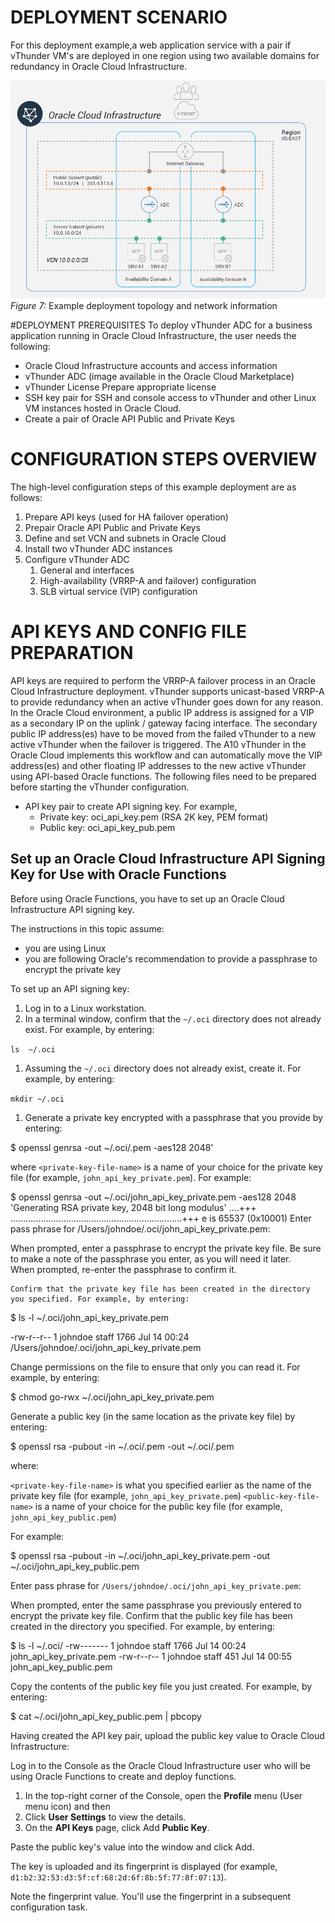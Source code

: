 # DEPLOYMENT SCENARIO
For this deployment example,a web application service with a pair if vThunder VM's are deployed in one region using two available domains for redundancy in Oracle Cloud Infrastructure.

![Deployment Scenario](./images/Deployment_Senario.png)
_Figure 7:_ Example deployment topology and network information

#DEPLOYMENT PREREQUISITES
To deploy vThunder ADC for a business application running in Oracle Cloud Infrastructure, the user needs the following:
* Oracle Cloud Infrastructure accounts and access information
* vThunder ADC (image available in the Oracle Cloud Marketplace)
* vThunder License Prepare appropriate license
* SSH key pair for SSH and console access to vThunder and other Linux VM instances hosted in Oracle Cloud.
* Create a pair of Oracle API Public and Private Keys

# CONFIGURATION STEPS OVERVIEW
The high-level configuration steps of this example deployment are as follows:
1. Prepare API keys (used for HA failover operation)
1. Prepair Oracle API Public and Private Keys
1. Define and set VCN and subnets in Oracle Cloud
1. Install two vThunder ADC instances
1. Configure vThunder ADC
   1. General and interfaces
   1. High-availability (VRRP-A and failover) configuration
   1. SLB virtual service (VIP) configuration
# API KEYS AND CONFIG FILE PREPARATION
API keys are required to perform the VRRP-A failover process in an Oracle Cloud Infrastructure deployment. vThunder supports unicast-based VRRP-A to provide redundancy when an active vThunder goes down for any reason. In the Oracle Cloud environment, a public IP address is assigned for a VIP as a secondary IP on the uplink / gateway facing interface. The secondary public IP address(es) have to be moved from the failed vThunder to a new active vThunder when the failover is triggered. The A10 vThunder in the Oracle Cloud implements this workflow and can automatically move the VIP address(es) and other floating IP addresses to the new active vThunder using API-based Oracle functions.
The following files need to be prepared before starting the vThunder configuration.

* API key pair to create API signing key. For example,
  * Private key: oci_api_key.pem (RSA 2K key, PEM format)
  * Public key: oci_api_key_pub.pem

## Set up an Oracle Cloud Infrastructure API Signing Key for Use with Oracle Functions
Before using Oracle Functions, you have to set up an Oracle Cloud Infrastructure API signing key.

The instructions in this topic assume:

  * you are using Linux
  * you are following Oracle's recommendation to provide a passphrase to encrypt the private key

To set up an API signing key:

1. Log in to a Linux workstation.
1. In a terminal window, confirm that the `~/.oci` directory does not already exist. For example, by entering:

`ls  ~/.oci`

1. Assuming the `~/.oci` directory does not already exist, create it. For example, by entering:

`mkdir ~/.oci`

1. Generate a private key encrypted with a passphrase that you provide by entering:


$ openssl genrsa -out ~/.oci/<private-key-file-name>.pem -aes128 2048'


where `<private-key-file-name>` is a name of your choice for the private key file (for example, `john_api_key_private.pem`).
For example:


$ openssl genrsa -out ~/.oci/john_api_key_private.pem -aes128 2048
'Generating RSA private key, 2048 bit long modulus'
....+++
....................................................................+++
e is 65537 (0x10001)
Enter pass phrase for /Users/johndoe/.oci/john_api_key_private.pem:


When prompted, enter a passphrase to encrypt the private key file. Be sure to make a note of the passphrase you enter, as you will need it later.  
When prompted, re-enter the passphrase to confirm it.

    Confirm that the private key file has been created in the directory you specified. For example, by entering:

$ ls -l ~/.oci/john_api_key_private.pem

-rw-r--r-- 1 johndoe staff 1766 Jul 14 00:24 /Users/johndoe/.oci/john_api_key_private.pem

Change permissions on the file to ensure that only you can read it. For example, by entering:

$ chmod go-rwx ~/.oci/john_api_key_private.pem

   Generate a public key (in the same location as the private key file) by entering:

$ openssl rsa -pubout -in ~/.oci/<private-key-file-name>.pem -out ~/.oci/<public-key-file-name>.pem

where:

`<private-key-file-name>` is what you specified earlier as the name of the private key file (for example, `john_api_key_private.pem`)
`<public-key-file-name>` is a name of your choice for the public key file (for example, `john_api_key_public.pem`)

For example:

$ openssl rsa -pubout -in ~/.oci/john_api_key_private.pem -out ~/.oci/john_api_key_public.pem

Enter pass phrase for `/Users/johndoe/.oci/john_api_key_private.pem`:

When prompted, enter the same passphrase you previously entered to encrypt the private key file.
Confirm that the public key file has been created in the directory you specified. For example, by entering:

$ ls -l ~/.oci/
-rw------- 1 johndoe staff 1766 Jul 14 00:24 john_api_key_private.pem
-rw-r--r-- 1 johndoe staff 451 Jul 14 00:55 john_api_key_public.pem

Copy the contents of the public key file you just created. For example, by entering:

$ cat ~/.oci/john_api_key_public.pem | pbcopy

Having created the API key pair, upload the public key value to Oracle Cloud Infrastructure:

Log in to the Console as the Oracle Cloud Infrastructure user who will be using Oracle Functions to create and deploy functions.

1. In the top-right corner of the Console, open the **Profile** menu (User menu icon) and then
1. Click **User Settings** to view the details.
1. On the **API Keys** page, click Add **Public Key**.

Paste the public key's value into the window and click Add.

The key is uploaded and its fingerprint is displayed (for example, `d1:b2:32:53:d3:5f:cf:68:2d:6f:8b:5f:77:8f:07:13`).

Note the fingerprint value. You'll use the fingerprint in a subsequent configuration task.
